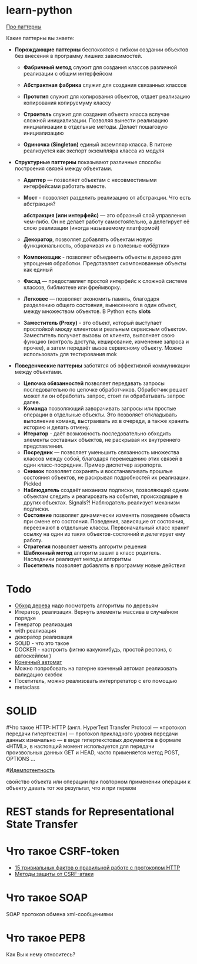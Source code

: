 # learn-python

[Про паттерны](https://refactoring.guru/ru/design-patterns/classification)

Какие паттерны вы знаете:

* **Порождающие паттерны** беспокоятся о гибком создании объектов без внесения в программу лишних зависимостей.
    *   **Фабричный метод** служит для создания классов различной реализации с общим интерфейсом
    *   **Абстрактная фабрика** служит для создания связанных классов
    *   **Прототип** служит для копирования объектов, отдает реализацию копирования копируемуму классу
    *   **Строитель** служит для создания объекта класса вслучае сложной инициализации. Позволяя вынести реализацию
        инициализации в отдельные методы. Делает пошаговую инициализацию
        
    *   **Одиночка (Singleton)** единый экземпляр класса.
        В питоне реализуется как экспорт экземпляра класса из модуля
    
* **Структурные паттерны** показывают различные способы построения связей между объектами.
    *   **Адаптер** — позволяет объектам с несовместимыми интерфейсами работать вместе.
    *   **Мост** - позволяет разделить реализацию от абстракции. Что есть абстракция?
     
        **абстракция (или интерфейс)** — это образный слой управления чем-либо. 
    Он не делает работу самостоятельно, а делегирует её слою реализации (иногда называемому платформой)
    *   **Декоратор**, позволяет добавлять объектам новую функциональность, 
    оборачивая их в полезные «обёртки»
    *   **Компоновщик** - позволяет объединить объекты в дерево для упрощения обработки. 
    Представляет скомпонованные объекты как единый
    *   **Фасад** — предоставляет простой интерфейс к сложной системе классов, библиотеке или фреймворку.
    *   **Легковес** — позволяет экономить память, благодаря разделению общего состояния, вынесенного в один объект,
     между множеством объектов. В Python есть __slots__
    *   **Заместитель (Proxy)** - это объект, который выступает прослойкой между клиентом и реальным сервисным 
    объектом. Заместитель получает вызовы от клиента, выполняет свою функцию (контроль доступа, кеширование, 
    изменение запроса и прочее), а затем передаёт вызов сервисному объекту. Можно использовать для тестирования mok
    
* **Поведенческие паттерны** заботятся об эффективной коммуникации между объектами.
    *   **Цепочка обязанностей** позволяет передавать запросы последовательно по цепочке обработчиков. 
    Обработчик решает может ли он обработать запрос, стоит ли обрабатывать запрос далее.
    *   **Команда** позволяющий заворачивать запросы или простые операции в отдельные объекты.
    Это позволяет откладывать выполнение команд, выстраивать их в очереди, а также хранить историю и делать отмену.
    *   **Итератор** - даёт возможность последовательно обходить элементы составных объектов, 
    не раскрывая их внутреннего представления.
    *   **Посредник** — позволяет уменьшить связанность множества классов между собой, благодаря перемещению 
    этих связей в один класс-посредник. Пример диспетчер аэропорта.
    *   **Снимок** позволяет сохранять и восстанавливать прошлые состояния объектов, 
    не раскрывая подробностей их реализации. Pickled
    *   **Наблюдатель** создаёт механизм подписки, позволяющий одним объектам следить и реагировать на события, 
    происходящие в других объектах. Signals?! Наблюдатель реализует механизм подписки.
    *   **Состояние** позволяет динамически изменять поведение объекта при смене его состояния.
    Поведения, зависящие от состояния, переезжают в отдельные классы. 
    Первоначальный класс хранит ссылку на один из таких объектов-состояний и делегирует ему работу.
    *   **Стратегия** позволяет менять алгоритм решения
    *   **Шаблонный метод** алгоритм зашит в класс родитель. Наследники реализует методы алгоритмы
    *   **Посетитель** позволяет добавлять в программу новые действия
   


# Todo

* [Обход дерева](https://ru.wikipedia.org/wiki/%D0%9E%D0%B1%D1%85%D0%BE%D0%B4_%D0%B4%D0%B5%D1%80%D0%B5%D0%B2%D0%B0)
надо посмотреть алгоритмы по деревьям
* Итератор, реализация. Вернуть элементы массива в случайном порядке
* Генератор реализация
* with реализация
* декоратор реализация
* SOLID - что это такое
* DOCKER - настроить фигню какуюнибудь, простой респонз, с автоскейлом )
* [Конечный автомат](https://ru.wikipedia.org/wiki/%D0%9A%D0%BE%D0%BD%D0%B5%D1%87%D0%BD%D1%8B%D0%B9_%D0%B0%D0%B2%D1%82%D0%BE%D0%BC%D0%B0%D1%82)
* Можно попробовать на патерне конченый автомат реализовать валидацию скобок 
* Посетитель, можно реализовать интерпретатор с его помощью
* metaclass 

# SOLID
     
#Что такое HTTP:
HTTP (англ. HyperText Transfer Protocol — «протокол передачи гипертекста») — протокол прикладного 
уровня передачи данных изначально — в виде гипертекстовых документов в формате «HTML», в настоящий момент 
используется для передачи произвольных данных
GET и HEAD, часто применяется метод POST, OPTIONS ...


#[Идемпотентность](https://developer.mozilla.org/ru/docs/%D0%A1%D0%BB%D0%BE%D0%B2%D0%B0%D1%80%D1%8C/Idempotent)

свойство объекта или операции при повторном применении операции к объекту давать 
тот же результат, что и при первом

# REST stands for Representational State Transfer

# Что такое CSRF-token
   * [15 тривиальных фактов о правильной работе с протоколом HTTP](https://habr.com/ru/post/318748/)
   * [Методы защиты от CSRF-атаки](https://habr.com/ru/company/yandex/blog/265569/)

# Что такое SOAP
SOAP протокол обмена xml-сообщениями

# Что такое PEP8
Как Вы к нему относитесь?





